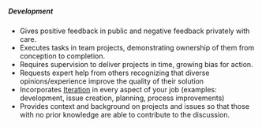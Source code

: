 ##### Development
* Gives positive feedback in public and negative feedback privately with care.
* Executes tasks in team projects, demonstrating ownership of them from conception to completion.
* Requires supervision to deliver projects in time, growing bias for action.
* Requests expert help from others recognizing that diverse opinions/experience improve the quality of their solution
* Incorporates [Iteration](/handbook/values/#iteration) in every aspect of your job (examples: development, issue creation, planning, process improvements)
* Provides context and background on projects and issues so that those with no prior knowledge are able to contribute to the discussion.
